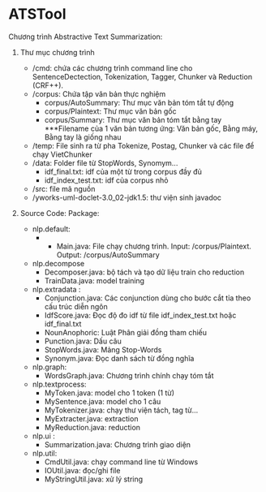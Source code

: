 ATSTool
=======

Chương trình Abstractive Text Summarization:
1. Thư mục chương trình
	- /cmd: chứa các chương trình command line cho SentenceDectection, Tokenization, Tagger, Chunker và Reduction (CRF++).
	- /corpus: Chứa tập văn bản thực nghiệm
		- corpus/AutoSummary: Thư mục văn bản tóm tắt tự động
		- corpus/Plaintext: Thư mục văn bản gốc
		- corpus/Summary: Thư mục văn bản tóm tắt bằng tay
		***Filename của 1 văn bản tương ứng: Văn bản gốc, Bằng máy, Bằng tay là giống nhau
	- /temp: File sinh ra từ pha Tokenize, Postag, Chunker và các file để chạy VietChunker
	- /data: Folder file từ StopWords, Synomym...
		- idf_final.txt: idf của một từ trong corpus đầy đủ
		- idf_index_test.txt: idf của corpus nhỏ
	- /src: file mã nguồn
	- /yworks-uml-doclet-3.0_02-jdk1.5: thư viện sinh javadoc

2. Source Code:
Package:
	- nlp.default:
		- - Main.java: File chạy chương trình. Input: /corpus/Plaintext. Output: /corpus/AutoSummary
	- nlp.decompose
		- Decomposer.java: bộ tách và tạo dữ liệu train cho reduction
		- TrainData.java: model training
	- nlp.extradata :
		- Conjunction.java: Các conjunction dùng cho bước cắt tỉa theo cấu trúc diễn ngôn
		- IdfScore.java: Đọc độ đo idf từ file idf_index_test.txt hoặc idf_final.txt
		- NounAnophoric: Luật Phân giải đồng tham chiếu
		- Punction.java: Dấu câu
		- StopWords.java: Mảng Stop-Words
		- Synonym.java: Đọc danh sách từ đồng nghĩa
	- nlp.graph:
		- WordsGraph.java: Chương trình chính chạy tóm tắt
	- nlp.textprocess: 
		- MyToken.java: model cho 1 token (1 từ)
		- MySentence.java: model cho 1 câu
		- MyTokenizer.java: chạy thư viện tách, tag từ...
		- MyExtracter.java: extraction
		- MyReduction.java: reduction
	- nlp.ui : 
		- Summarization.java: Chương trình giao diện
	- nlp.util:
		- CmdUtil.java: chạy command line từ Windows
		- IOUtil.java: đọc/ghi file
		- MyStringUtil.java: xử lý string
		
	
		